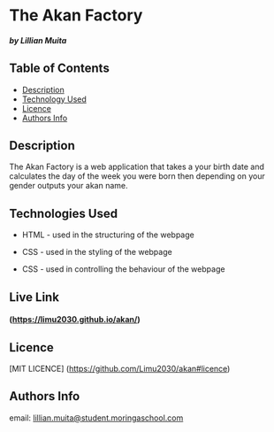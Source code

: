 # The Akan Factory

##### by Lillian Muita

## Table of Contents

- [Description](#Description)
- [Technology Used](#technologies-used)
- [Licence](#licence)
- [Authors Info](#author-Info)

## Description

<p>The Akan Factory is a web application that takes a your birth date and
        calculates the day of the week you were born then depending on your
        gender outputs your akan name.</p>

## Technologies Used

- HTML - used in the structuring of the webpage

- CSS - used in the styling of the webpage

- CSS - used in controlling the behaviour of the webpage

## Live Link

#### (https://limu2030.github.io/akan/)

## Licence

[MIT LICENCE] (https://github.com/Limu2030/akan#licence)

## Authors Info

email: lillian.muita@student.moringaschool.com

